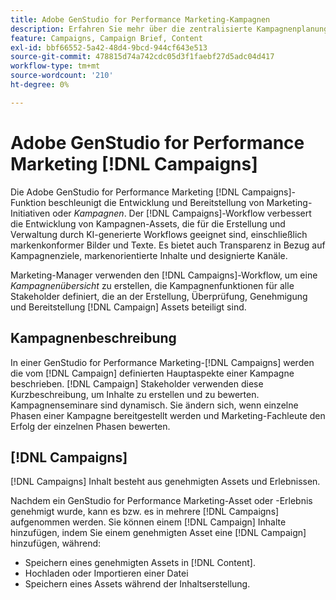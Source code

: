 ```yaml
---
title: Adobe GenStudio for Performance Marketing-Kampagnen
description: Erfahren Sie mehr über die zentralisierte Kampagnenplanung und die Erstellung von Kampagnenübersichten.
feature: Campaigns, Campaign Brief, Content
exl-id: bbf66552-5a42-48d4-9bcd-944cf643e513
source-git-commit: 478815d74a742cdc05d3f1faebf27d5adc04d417
workflow-type: tm+mt
source-wordcount: '210'
ht-degree: 0%

---
```


# Adobe GenStudio for Performance Marketing [!DNL Campaigns]

Die Adobe GenStudio for Performance Marketing [!DNL Campaigns]-Funktion beschleunigt die Entwicklung und Bereitstellung von Marketing-Initiativen oder _Kampagnen_. Der [!DNL Campaigns]-Workflow verbessert die Entwicklung von Kampagnen-Assets, die für die Erstellung und Verwaltung durch KI-generierte Workflows geeignet sind, einschließlich markenkonformer Bilder und Texte. Es bietet auch Transparenz in Bezug auf Kampagnenziele, markenorientierte Inhalte und designierte Kanäle.

Marketing-Manager verwenden den [!DNL Campaigns]-Workflow, um eine _Kampagnenübersicht_ zu erstellen, die Kampagnenfunktionen für alle Stakeholder definiert, die an der Erstellung, Überprüfung, Genehmigung und Bereitstellung [!DNL Campaign] Assets beteiligt sind.

## Kampagnenbeschreibung

In einer GenStudio for Performance Marketing-[!DNL Campaigns] werden die vom [!DNL Campaign] definierten Hauptaspekte einer Kampagne beschrieben. [!DNL Campaign] Stakeholder verwenden diese Kurzbeschreibung, um Inhalte zu erstellen und zu bewerten. Kampagnenseminare sind dynamisch. Sie ändern sich, wenn einzelne Phasen einer Kampagne bereitgestellt werden und Marketing-Fachleute den Erfolg der einzelnen Phasen bewerten.

## [!DNL Campaigns]

[!DNL Campaigns] Inhalt besteht aus genehmigten Assets und Erlebnissen.

Nachdem ein GenStudio for Performance Marketing-Asset oder -Erlebnis genehmigt wurde, kann es bzw. es in mehrere [!DNL Campaigns] aufgenommen werden. Sie können einem [!DNL Campaign] Inhalte hinzufügen, indem Sie einem genehmigten Asset eine [!DNL Campaign] hinzufügen, während:

* Speichern eines genehmigten Assets in [!DNL Content].
* Hochladen oder Importieren einer Datei
* Speichern eines Assets während der Inhaltserstellung.

